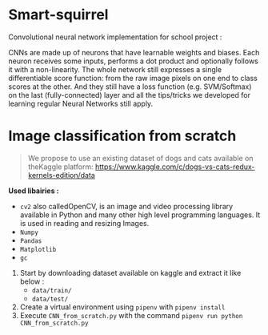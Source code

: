 # Smart-squirrel
Convolutional neural network implementation for school project :

CNNs are made up of neurons that have learnable weights and biases. Each neuron receives  some  inputs,  performs  a  dot  product  and  optionally  follows  it  with  a  non-linearity. The whole network still expresses a single differentiable score function: from the raw image pixels on one end to class scores at the other. And they still have a loss function (e.g. SVM/Softmax) on the last (fully-connected) layer and all the tips/tricks we developed for learning regular Neural Networks still apply.

# Image classification from scratch

> We  propose  to  use an  existing  dataset  of  dogs  and  cats  available  on theKaggle platform: https://www.kaggle.com/c/dogs-vs-cats-redux-kernels-edition/data

__Used libairies :__
- `cv2` also calledOpenCV, is an image and video processing library available in Python and many other high level programming languages. It is used in reading and resizing Images.
- `Numpy`
- `Pandas`
- `Matplotlib`
- `gc`

1. Start by downloading dataset available on kaggle and extract it like below :
   - `data/train/`
   - `data/test/`
1. Create a virtual environment using `pipenv` with `pipenv install`
1. Execute `CNN_from_scratch.py` with the command `pipenv run python CNN_from_scratch.py`

